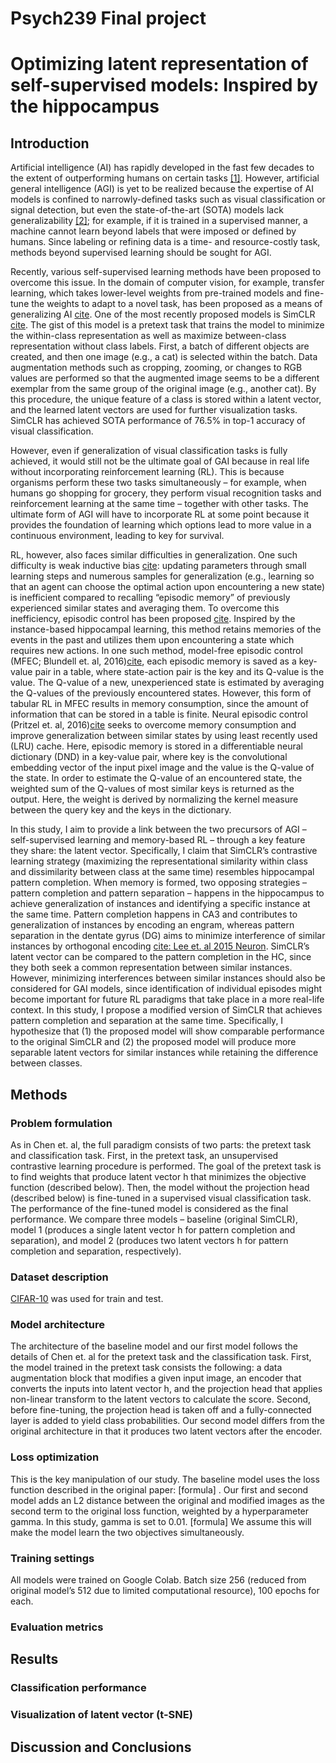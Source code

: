 # Psych239 Final project

# Optimizing latent representation of self-supervised models: Inspired by the hippocampus

## Introduction

Artificial intelligence (AI) has rapidly developed in the fast few decades to the extent of outperforming humans on certain tasks [[1]](https://arxiv.org/abs/2010.03449). However, artificial general intelligence (AGI) is yet to be realized because the expertise of AI models is confined to narrowly-defined tasks such as visual classification or signal detection, but even the state-of-the-art (SOTA) models lack generalizability [[2]](https://www.springboard.com/blog/narrow-vs-general-ai/); for example, if it is trained in a supervised manner, a machine cannot learn beyond labels that were imposed or defined by humans. Since labeling or refining data is a time- and resource-costly task, methods beyond supervised learning should be sought for AGI. 

Recently, various self-supervised learning methods have been proposed to overcome this issue. In the domain of computer vision, for example, transfer learning, which takes lower-level weights from pre-trained models and fine-tune the weights to adapt to a novel task, has been proposed as a means of generalizing AI [cite](https://proceedings.neurips.cc/paper/2014/hash/375c71349b295fbe2dcdca9206f20a06-Abstract.html). One of the most recently proposed models is SimCLR [cite](https://arxiv.org/abs/2002.05709). The gist of this model is a pretext task that trains the model to minimize the within-class representation as well as maximize between-class representation without class labels. First, a batch of different objects are created, and then one image (e.g., a cat) is selected within the batch. Data augmentation methods such as cropping, zooming, or changes to RGB values are performed so that the augmented image seems to be a different exemplar from the same group of the original image (e.g., another cat). By this procedure, the unique feature of a class is stored within a latent vector, and the learned latent vectors are used for further visualization tasks. SimCLR has achieved SOTA performance of 76.5% in top-1 accuracy of visual classification. 

However, even if generalization of visual classification tasks is fully achieved, it would still not be the ultimate goal of GAI because in real life without incorporating reinforcement learning (RL). This is because organisms perform these two tasks simultaneously – for example, when humans go shopping for grocery, they perform visual recognition tasks and reinforcement learning at the same time – together with other tasks. The ultimate form of AGI will have to incorporate RL at some point because it provides the foundation of learning which options lead to more value in a continuous environment, leading to key for survival. 

RL, however, also faces similar difficulties in generalization. One such difficulty is weak inductive bias [cite](https://www.cell.com/action/showPdf?pii=S1364-6613%2819%2930061-0): updating parameters through small learning steps and numerous samples for generalization (e.g., learning so that an agent can choose the optimal action upon encountering a new state) is inefficient compared to recalling “episodic memory” of previously experienced similar states and averaging them. To overcome this inefficiency, episodic control has been proposed [cite](https://proceedings.neurips.cc/paper/2007/file/1f4477bad7af3616c1f933a02bfabe4e-Paper.pdf). Inspired by the instance-based hippocampal learning, this method retains memories of the events in the past and utilizes them upon encountering a state which requires new actions. In one such method, model-free episodic control (MFEC; Blundell et. al, 2016)[cite](https://arxiv.org/abs/1606.04460), each episodic memory is saved as a key-value pair in a table, where state-action pair is the key and its Q-value is the value. The Q-value of a new, unexperienced state is estimated by averaging the Q-values of the previously encountered states. However, this form of tabular RL in MFEC results in memory consumption, since the amount of information that can be stored in a table is finite. Neural episodic control (Pritzel et. al, 2016)[cite](https://arxiv.org/abs/1703.01988) seeks to overcome memory consumption and improve generalization between similar states by using least recently used (LRU) cache. Here, episodic memory is stored in a differentiable neural dictionary (DND) in a key-value pair, where key is the convolutional embedding vector of the input pixel image and the value is the Q-value of the state. In order to estimate the Q-value of an encountered state, the weighted sum of the Q-values of most similar keys is returned as the output. Here, the weight is derived by normalizing the kernel measure between the query key and the keys in the dictionary.  

In this study, I aim to provide a link between the two precursors of AGI – self-supervised learning and memory-based RL – through a key feature they share: the latent vector. Specifically, I claim that SimCLR’s contrastive learning strategy (maximizing the representational similarity within class and dissimilarity between class at the same time) resembles hippocampal pattern completion. When memory is formed, two opposing strategies – pattern completion and pattern separation – happens in the hippocampus to achieve generalization of instances and identifying a specific instance at the same time. Pattern completion happens in CA3 and contributes to generalization of instances by encoding an engram, whereas pattern separation in the dentate gyrus (DG) aims to minimize interference of similar instances by orthogonal encoding [cite: Lee et. al 2015 Neuron](https://www.sciencedirect.com/science/article/pii/S0896627315006340). SimCLR’s latent vector can be compared to the pattern completion in the HC, since they both seek a common representation between similar instances. However, minimizing interferences between similar instances should also be considered for GAI models, since identification of individual episodes might become important for future RL paradigms that take place in a more real-life context. In this study, I propose a modified version of SimCLR that achieves pattern completion and separation at the same time. Specifically, I hypothesize that (1) the proposed model will show comparable performance to the original SimCLR and (2) the proposed model will produce more separable latent vectors for similar instances while retaining the difference between classes. 

## Methods
### Problem formulation
As in Chen et. al, the full paradigm consists of two parts: the pretext task and classification task. First, in the pretext task, an unsupervised contrastive learning procedure is performed. The goal of the pretext task is to find weights that produce latent vector h that minimizes the objective function (described below). Then, the model without the projection head (described below) is fine-tuned in a supervised visual classification task. The performance of the fine-tuned model is considered as the final performance. We compare three models – baseline (original SimCLR), model 1 (produces a single latent vector h for pattern completion and separation), and model 2 (produces two latent vectors h for pattern completion and separation, respectively). 
### Dataset description
[CIFAR-10](https://www.cs.toronto.edu/~kriz/learning-features-2009-TR.pdf) was used for train and test. 
### Model architecture
The architecture of the baseline model and our first model follows the details of Chen et. al for the pretext task and the classification task. First, the model trained in the pretext task consists the following: a data augmentation block that modifies a given input image, an encoder that converts the inputs into latent vector h, and the projection head that applies non-linear transform to the latent vectors to calculate the score. Second, before fine-tuning, the projection head is taken off and a fully-connected layer is added to yield class probabilities. Our second model differs from the original architecture in that it produces two latent vectors after the encoder. 
### Loss optimization
This is the key manipulation of our study. The baseline model uses the loss function described in the original paper: 
[formula]
. Our first and second model adds an L2 distance between the original and modified images as the second term to the original loss function, weighted by a hyperparameter gamma. In this study, gamma is set to 0.01. 
[formula]
We assume this will make the model learn the two objectives simultaneously. 
### Training settings
All models were trained on Google Colab. Batch size 256 (reduced from original model’s 512 due to limited computational resource), 100 epochs for each. 
### Evaluation metrics

## Results
### Classification performance
### Visualization of latent vector (t-SNE)

## Discussion and Conclusions
